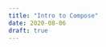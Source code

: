 ```yaml
---
title: "Intro to Compose"
date: 2020-08-06
draft: true
--- 
```


[tube]:https://www.youtube.com/watch?v=Q9MtlmmN4Q0
[yigit]:https://www.youtube.com/watch?v=B8ppnjGPAGE&feature=emb_rel_end
